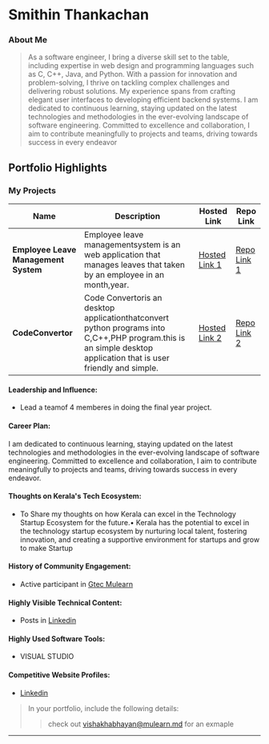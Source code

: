 # Smithin Thankachan 

### About Me

> As a software engineer, I bring a diverse skill set to the table, including expertise in web design and programming languages such as C, C++, Java, and Python. With a passion for innovation and problem-solving, I thrive on tackling complex challenges and delivering robust solutions. My experience spans from crafting elegant user interfaces to developing efficient backend systems. I am dedicated to continuous learning, staying updated on the latest technologies and methodologies in the ever-evolving landscape of software engineering. Committed to excellence and collaboration, I aim to contribute meaningfully to projects and teams, driving towards success in every endeavor


## Portfolio Highlights

### My Projects

| Name                | Description                                                               | Hosted Link                              | Repo Link                                                      |
|---------------------|---------------------------------------------------------------------------|------------------------------------------|----------------------------------------------------------------|
| **Employee Leave Management System**  | Employee leave managementsystem is an web application that manages leaves that taken by an employee in an month,year.                                        | [Hosted Link 1](https://example.com)    | [Repo Link 1](https://github.com/username/project1)             |
| **CodeConvertor**  | Code Convertoris an desktop applicationthatconvert python programs into C,C++,PHP program.this is an simple desktop application that is user friendly and simple.                                 | [Hosted Link 2](https://example.com)    | [Repo Link 2](https://github.com/username/project2)             |

#### Leadership and Influence:

- Lead a teamof 4 memberes in doing the final year project.



#### Career Plan:
I am dedicated to continuous learning, staying updated on the latest technologies and methodologies in the ever-evolving landscape of software engineering. Committed to excellence and collaboration, I aim to contribute meaningfully to projects and teams, driving towards success in every endeavor.

#### Thoughts on Kerala's Tech Ecosystem:

- To Share my  thoughts on how Kerala can excel in the Technology Startup Ecosystem for the future.• Kerala has the potential to excel in the technology startup ecosystem by nurturing local talent, fostering innovation, and creating a supportive environment for startups and grow to make Startup  



#### History of Community Engagement:

-  Active participant in [Gtec Mulearn](https://app.mulearn.org/profile/smithinthankachan@mulearn)

#### Highly Visible Technical Content:

- Posts in [Linkedin](https://www.linkedin.com/in/smithin-thankachan-230168301)

#### Highly Used Software Tools:

- VISUAL STUDIO 

#### Competitive Website Profiles:

- [Linkedin](https://www.linkedin.com/in/smithin-thankachan-230168301.)



> In your portfolio, include the following details:
>> check out [vishakhabhayan@mulearn.md](./profiles/vishakhabhayan@mulearn.md) for an exmaple

---
